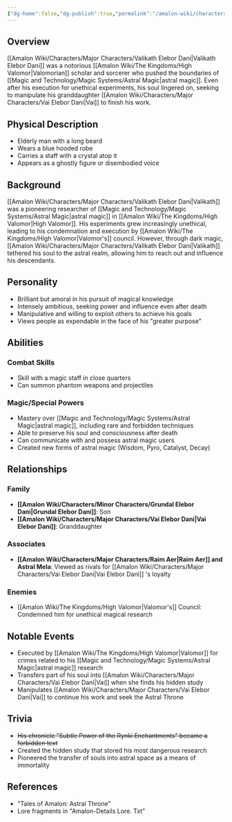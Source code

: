 ```yaml
---
{"dg-home":false,"dg-publish":true,"permalink":"/amalon-wiki/characters/major-characters/valikath-elebor-dani/","dgPassFrontmatter":true,"noteIcon":""}
---
```


## Overview
[[Amalon Wiki/Characters/Major Characters/Valikath Elebor Dani\|Valikath Elebor Dani]] was a notorious [[Amalon Wiki/The Kingdoms/High Valomor\|Valomorian]] scholar and sorcerer who pushed the boundaries of [[Magic and Technology/Magic Systems/Astral Magic\|astral magic]]. Even after his execution for unethical experiments, his soul lingered on, seeking to manipulate his granddaughter [[Amalon Wiki/Characters/Major Characters/Vai Elebor Dani\|Vai]] to finish his work.

## Physical Description
- Elderly man with a long beard
- Wears a blue hooded robe
- Carries a staff with a crystal atop it
- Appears as a ghostly figure or disembodied voice

## Background
[[Amalon Wiki/Characters/Major Characters/Valikath Elebor Dani\|Valikath]] was a pioneering researcher of [[Magic and Technology/Magic Systems/Astral Magic\|astral magic]] in [[Amalon Wiki/The Kingdoms/High Valomor\|High Valomor]]. His experiments grew increasingly unethical, leading to his condemnation and execution by [[Amalon Wiki/The Kingdoms/High Valomor\|Valomor's]] council. However, through dark magic, [[Amalon Wiki/Characters/Major Characters/Valikath Elebor Dani\|Valikath]] tethered his soul to the astral realm, allowing him to reach out and influence his descendants.

## Personality
- Brilliant but amoral in his pursuit of magical knowledge
- Intensely ambitious, seeking power and influence even after death
- Manipulative and willing to exploit others to achieve his goals
- Views people as expendable in the face of his "greater purpose"

## Abilities
### Combat Skills
- Skill with a magic staff in close quarters
- Can summon phantom weapons and projectiles

### Magic/Special Powers
- Mastery over [[Magic and Technology/Magic Systems/Astral Magic\|astral magic]], including rare and forbidden techniques  
- Able to preserve his soul and consciousness after death
- Can communicate with and possess astral magic users
- Created new forms of astral magic (Wisdom, Pyro, Catalyst, Decay)  

## Relationships
### Family
- **[[Amalon Wiki/Characters/Minor Characters/Grundal Elebor Dani\|Grundal Elebor Dani]]**: Son
- **[[Amalon Wiki/Characters/Major Characters/Vai Elebor Dani\|Vai Elebor Dani]]**: Granddaughter

### Associates
- **[[Amalon Wiki/Characters/Major Characters/Raim Aer\|Raim Aer]] and Astral Mela**: Viewed as rivals for [[Amalon Wiki/Characters/Major Characters/Vai Elebor Dani\|Vai Elebor Dani]] 's loyalty

### Enemies
- [[Amalon Wiki/The Kingdoms/High Valomor\|Valomor's]] Council: Condemned him for unethical magical research

## Notable Events
- Executed by [[Amalon Wiki/The Kingdoms/High Valomor\|Valomor]] for crimes related to his [[Magic and Technology/Magic Systems/Astral Magic\|astral magic]] research
- Transfers part of his soul into [[Amalon Wiki/Characters/Major Characters/Vai Elebor Dani\|Vai]] when she finds his hidden study
- Manipulates [[Amalon Wiki/Characters/Major Characters/Vai Elebor Dani\|Vai]] to continue his work and seek the Astral Throne

## Trivia
- ~~His chronicle "Subtle Power of the Rynki Enchantments" became a forbidden text~~
- Created the hidden study that stored his most dangerous research
- Pioneered the transfer of souls into astral space as a means of immortality

## References
- "Tales of Amalon: Astral Throne"
- Lore fragments in "Amalon-Details Lore. Txt"